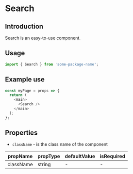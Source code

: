 # Search

<!-- STORY -->

## Introduction

Search is an easy-to-use component.

## Usage

```javascript
import { Search } from 'some-package-name';
```

## Example use

```javascript
const myPage = props => {
  return (
    <main>
      <Search />
    </main>
  );
};
```

## Properties

- `className` - is the class name of the component

| propName  | propType | defaultValue | isRequired |
| --------- | -------- | ------------ | ---------- |
| className | string   | -            | -          |
